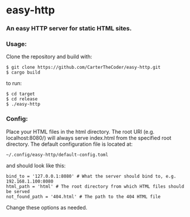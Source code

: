 # easy-http
### An easy HTTP server for static HTML sites.

### Usage:
Clone the repository and build with:

    $ git clone https://github.com/CarterTheCoder/easy-http.git
    $ cargo build
to run:

    $ cd target
    $ cd release
    $ ./easy-http
### Config:
Place your HTML files in the html directory.
The root URI (e.g. localhost:8080/) will always serve index.html from the specified root directory.
The default configuration file is located at:

    ~/.config/easy-http/default-config.toml
and should look like this:

    bind_to = '127.0.0.1:8080' # What the server should bind to, e.g. 192.168.1.100:8080
    html_path = 'html' # The root directory from which HTML files should be served
    not_found_path = '404.html' # The path to the 404 HTML file
Change these options as needed.
